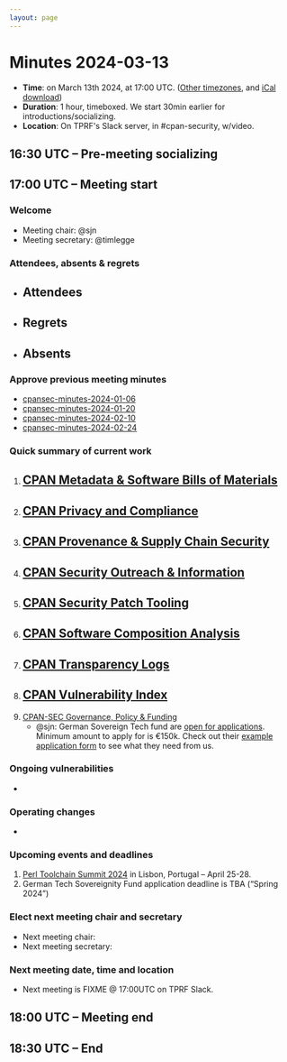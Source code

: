 ```yaml
---
layout: page
---
```


# Minutes 2024-03-13

* **Time**: on March 13th 2024, at 17:00 UTC. ([Other timezones](https://www.timeanddate.com/worldclock/meetingdetails.html?year=2024&month=3&day=13&hour=17&min=0&sec=0&p1=187&p2=233&p3=250), and [iCal download](https://www.timeanddate.com/scripts/ics.php?type=meet&p1=187&p2=233&p3=250&year=2024&month=3&day=13&hour=17&min=0&sec=0))
* **Duration**: 1 hour, timeboxed. We start 30min earlier for introductions/socializing.
* **Location**: On TPRF's Slack server, in #cpan-security, w/video.

## 16:30 UTC – Pre-meeting socializing

## 17:00 UTC – Meeting start

### Welcome

- Meeting chair: @sjn
- Meeting secretary: @timlegge

### Attendees, absents & regrets

- Attendees
    - 
- Regrets
    - 
- Absents
    - 

### Approve previous meeting minutes

- [cpansec-minutes-2024-01-06](cpansec-minutes-2024-02-06.md)
- [cpansec-minutes-2024-01-20](cpansec-minutes-2024-01-20.md)
- [cpansec-minutes-2024-02-10](cpansec-minutes-2024-02-10.md)
- [cpansec-minutes-2024-02-24](cpansec-minutes-2024-02-24.md)

### Quick summary of current work

1. [CPAN Metadata & Software Bills of Materials](https://github.com/orgs/CPAN-Security/projects/1)
    - 
2. [CPAN Privacy and Compliance](https://github.com/orgs/CPAN-Security/projects/9)
    - 
3. [CPAN Provenance & Supply Chain Security](https://github.com/orgs/CPAN-Security/projects/3)
    - 
4. [CPAN Security Outreach & Information](https://github.com/orgs/CPAN-Security/projects/12)
    - 
5. [CPAN Security Patch Tooling](https://github.com/orgs/CPAN-Security/projects/11)
    - 
6. [CPAN Software Composition Analysis](https://github.com/orgs/CPAN-Security/projects/6)
    - 
7. [CPAN Transparency Logs](https://github.com/orgs/CPAN-Security/projects/2)
    - 
8. [CPAN Vulnerability Index](https://github.com/orgs/CPAN-Security/projects/10)
    - 
9. [CPAN-SEC Governance, Policy & Funding](https://github.com/orgs/CPAN-Security/projects/7)
    - @sjn: German Sovereign Tech fund are [open for applications](https://www.sovereigntechfund.de/programs/applications). Minimum amount to apply for is €150k. Check out their [example application form](https://www.sovereigntechfund.de/public/files/stf_blank_application_form.pdf) to see what they need from us.

### Ongoing vulnerabilities

- 

### Operating changes

- 

### Upcoming events and deadlines

1. [Perl Toolchain Summit 2024](https://perltoolchainsummit.org/pts2024/) in Lisbon, Portugal – April 25-28.
2. German Tech Sovereignity Fund application deadline is TBA (“Spring 2024”)

### Elect next meeting chair and secretary

- Next meeting chair: 
- Next meeting secretary: 

### Next meeting date, time and location

- Next meeting is FIXME @ 17:00UTC on TPRF Slack.


## 18:00 UTC – Meeting end

## 18:30 UTC – End
